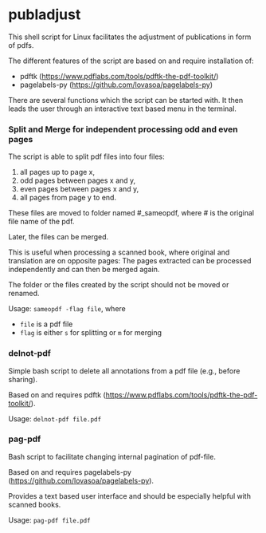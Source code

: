 # publadjust
This shell script for Linux facilitates the adjustment of publications in form of pdfs.

The different features of the script are based on and require installation of:
* pdftk (https://www.pdflabs.com/tools/pdftk-the-pdf-toolkit/)
* pagelabels-py (https://github.com/lovasoa/pagelabels-py)

There are several functions which the script can be started with. It then leads the user through an interactive text based menu in the terminal.

### Split and Merge for independent processing odd and even pages

The script is able to split pdf files into four files:
1. all pages up to page x,
2. odd pages between pages x and y,
3. even pages between pages x and y,
4. all pages from page y to end.

These files are moved to folder named #_sameopdf, where # is the original file name of the pdf.

Later, the files can be merged.

This is useful when processing a scanned book, where original and translation are on opposite pages: The pages extracted can be processed independently and can then be merged again.

The folder or the files created by the script should not be moved or renamed.

Usage: `sameopdf -flag file`, where
- `file` is a pdf file
- `flag` is either `s` for splitting or `m` for merging

### delnot-pdf
Simple bash script to delete all annotations from a pdf file (e.g., before sharing).

Based on and requires pdftk (https://www.pdflabs.com/tools/pdftk-the-pdf-toolkit/).

Usage: `delnot-pdf file.pdf`

### pag-pdf
Bash script to facilitate changing internal pagination of pdf-file.

Based on and requires pagelabels-py (https://github.com/lovasoa/pagelabels-py).

Provides a text based user interface and should be especially helpful with scanned books.

Usage: `pag-pdf file.pdf`
